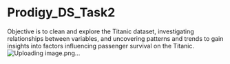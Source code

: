# Prodigy_DS_Task2
 Objective is to clean and explore the Titanic dataset, investigating relationships between variables, and uncovering patterns and trends to gain insights into factors influencing passenger survival on the Titanic.
![Uploading image.png…]()
